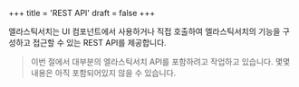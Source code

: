 +++
title = 'REST API'
draft = false
+++

엘라스틱서치는 UI 컴포넌트에서 사용하거나 직접 호출하여 엘라스틱서치의 기능을 구성하고 접근할 수 있는 REST API를 제공합니다.

> 이번 절에서 대부분의 엘라스틱서치 API를 포함하려고 작업하고 있습니다.
> 몇몇 내용은 아직 포함되어있지 않을 수 있습니다.